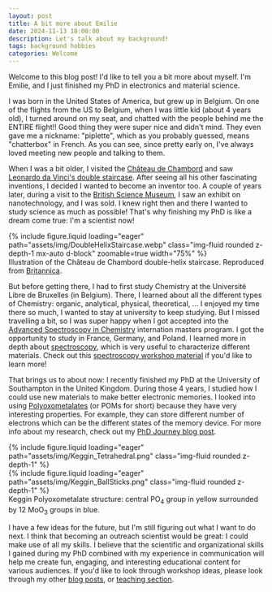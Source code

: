 ```yaml
---
layout: post
title: A bit more about Emilie
date: 2024-11-13 18:00:00
description: Let's talk about my background!
tags: background hobbies
categories: Welcome
---
```


Welcome to this blog post! I'd like to tell you a bit more about myself. I'm Emilie, and I just finished my PhD in electronics and material science.

I was born in the United States of America, but grew up in Belgium. On one of the flights from the US to Belgium, when I was little kid (about 4 years old), I turned around on my seat, and chatted with the people behind me the ENTIRE flight!! Good thing they were super nice and didn't mind. They even gave me a nickname: "piplette", which as you probably guessed, means "chatterbox" in French. As you can see, since pretty early on, I've always loved meeting new people and talking to them.

When I was a bit older, I visited the [Château de Chambord](https://www.chambord.org/fr/) and saw [Leonardo da Vinci's double staircase](https://www.britannica.com/topic/How-Does-a-Double-Helix-Staircase-Work). After seeing all his other fascinating inventions, I decided I wanted to become an inventor too. A couple of years later, during a visit to the [British Science Museum](https://www.sciencemuseum.org.uk), I saw an exhibit on nanotechnology, and I was sold. I knew right then and there I wanted to study science as much as possible! That's why finishing my PhD is like a dream come true: I'm a scientist now!

<div>
    {% include figure.liquid loading="eager" path="assets/img/DoubleHelixStaircase.webp" class="img-fluid rounded z-depth-1 mx-auto d-block" zoomable=true width="75%" %}
</div>
<div class="caption">
    Illustration of the Château de Chambord double-helix staircase. Reproduced from <a href="https://www.britannica.com/topic/How-Does-a-Double-Helix-Staircase-Work">Britannica</a>.
</div>

But before getting there, I had to first study Chemistry at the Université Libre de Bruxelles (in Belgium). There, I learned about all the different types of Chemistry: organic, analytical, physical, theoretical, ... I enjoyed my time there so much, I wanted to stay at university to keep studying. But I missed travelling a bit, so I was super happy when I got accepted into the [Advanced Spectroscopy in Chemistry](https://master-asc.eu) internation masters program. I got the opportunity to study in France, Germany, and Poland. I learned more in depth about [spectroscopy](https://en.wikipedia.org/wiki/Spectroscopy), which is very useful to characterize different materials. Check out this [spectroscopy workshop material](/projects/3_project_spectroscopy/) if you'd like to learn more!

That brings us to about now: I recently finished my PhD at the University of Southampton in the United Kingdom. During those 4 years, I studied how I could use new materials to make better electronic memories. I looked into using [Polyoxometalates](https://en.wikipedia.org/wiki/Polyoxometalate) (or POMs for short) because they have very interesting properties. For example, they can store different number of electrons which can be the different states of the memory device. For more info about my research, check out my [PhD Journey blog post](/blog/2024/phd/).

<div class="row mt-3">
    <div class="col-sm mt-3 mt-md-0">
        {% include figure.liquid loading="eager" path="assets/img/Keggin_Tetrahedral.png" class="img-fluid rounded z-depth-1" %}
    </div>
    <div class="col-sm mt-3 mt-md-0">
        {% include figure.liquid loading="eager" path="assets/img/Keggin_BallSticks.png" class="img-fluid rounded z-depth-1" %}
    </div>
</div>
<div class="caption">
    Keggin Polyoxometalate structure: central PO<sub>4</sub> group in yellow surrounded by 12 MoO<sub>3</sub> groups in blue.
</div>

I have a few ideas for the future, but I'm still figuring out what I want to do next. I think that becoming an outreach scientist would be great: I could make use of all my skills. I believe that the scientific and organizational skills I gained during my PhD combined with my experience in communication will help me create fun, engaging, and interesting educational content for various audiences. If you'd like to look through workshop ideas, please look through my other [blog posts](/blog/), or [teaching section](/teaching/).
